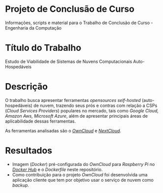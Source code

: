 # Projeto de Conclusão de Curso
Informações, scripts e material para o Trabalho de Conclusão de Curso - Engenharia da Computação

# Título do Trabalho
Estudo de Viabilidade de Sistemas de Nuvens Computacionais Auto-Hospedáveis

# Descrição
O trabalho busca apresentar ferramentas *opensources* *self-hosted* (auto-hospedáveis) de nuvem, trazendo seus prós e contras com relação a CSPs (*Cloud Services Providers*) populares no mercado, tais como *Google Cloud, Amazon Aws, Microsoft Azure*, além de apresentar principais áreas de aplicabilidade dessas ferramentas.

As ferramentas analisadas são o [*OwnCloud*](https://doc.owncloud.org/) e [*NextCloud*](https://nextcloud.com/).

# Resultados
* Imagem (*Docker*) pré-configurada do *OwnCloud* para *Raspberry Pi* no [*Docker Hub*](https://hub.docker.com/) e o *Dockerfile* neste repositório.
* Como contribuição para o projeto *OwnCloud* foi desenvolvida uma aplicação cliente que tem por objetivo usar o serviço de nuvem como *backup*.
